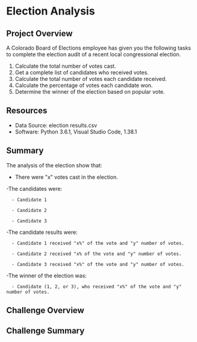 # Election Analysis

## Project Overview
A Colorado Board of Elections employee has given you the following tasks to complete the election audit of a recent local
congressional election.

1. Calculate the total number of votes cast.
2. Get a complete list of candidates who received votes.
3. Calculate the total number of votes each candidate received.
4. Calculate the percentage of votes each candidate won.
5. Determine the winner of the election based on popular vote.

## Resources
- Data Source: election results.csv
- Software: Python 3.6.1, Visual Studio Code, 1.38.1

## Summary
The analysis of the election show that:

- There were "x" votes cast in the election.

-The candidates were:
     
      - Candidate 1
      
      - Candidate 2
      
      - Candidate 3
      
-The candidate results were:

      - Candidate 1 received "x%" of the vote and "y" number of votes.
      
      - Candidate 2 received "x% of the vote and "y" number of votes.
      
      - Candidate 3 received "x%" of the vote and "y" number of votes.
      
-The winner of the election was:

      - Candidate (1, 2, or 3), who received "x%" of the vote and "y" number of votes.

## Challenge Overview

## Challenge Summary 

